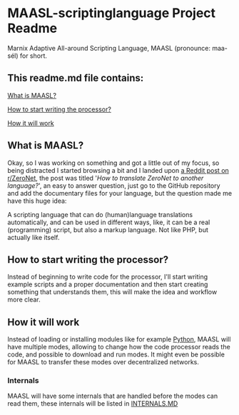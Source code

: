 # MAASL-scriptinglanguage Project Readme
 Marnix Adaptive All-around Scripting Language, MAASL (pronounce: maa-sél) for short.

## This readme.md file contains:

[What is MAASL?](#what-is-maasl)

[How to start writing the processor?](#how-to-start-writing-the-processor)

[How it will work](#how-it-will-work)

## What is MAASL?

Okay, so I was working on something and got a little out of my focus, so being distracted I started browsing a bit and I landed upon [a Reddit post on r/ZeroNet](https://www.reddit.com/r/zeronet/comments/fklzbv/how_to_translate_zeronet_to_another_language/), the post was titled '*How to translate ZeroNet to another language?*', an easy to answer question, just go to the GitHub repository and add the documentary files for your language, but the question made me have this huge idea:

A scripting language that can do (human)language translations automatically, and can be used in different ways, like, it can be a real (programming) script, but also a markup language. Not like PHP, but actually like itself.

## How to start writing the processor?

Instead of beginning to write code for the processor, I'll start writing example scripts and a proper documentation and then start creating something that understands them, this will make the idea and workflow more clear.

## How it will work

Instead of loading or installing modules like for example [Python](https://docs.python.org/3/tutorial/modules.html), MAASL will have multiple modes, allowing to change how the code processor reads the code, and possible to download and run modes. It might even be possible for MAASL to transfer these modes over decentralized networks.

### Internals

MAASL will have some internals that are handled before the modes can read them, these internals will be listed in [INTERNALS.MD](docs/INTERNALS.MD)

